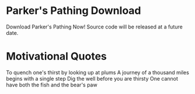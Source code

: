 # Parker's Pathing Download
Download Parker's Pathing Now!
Source code will be released at a future date.

# Motivational Quotes
To quench one's thirst by looking up at plums
A journey of a thousand miles begins with a single step
Dig the well before you are thirsty 
One cannot have both the fish and the bear's paw

